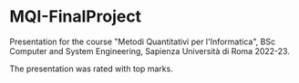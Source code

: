 # MQI-FinalProject

Presentation for the course "Metodi Quantitativi per l'Informatica", BSc Computer and System Engineering, Sapienza Università di Roma 2022-23.

The presentation was rated with top marks.
